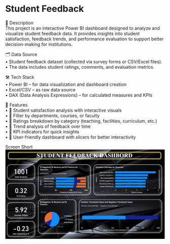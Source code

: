 # Student Feedback <br>

📌 Description<br>
This project is an interactive Power BI dashboard designed to analyze and visualize student feedback data. It provides insights into student satisfaction, feedback trends, and performance evaluation to support better decision-making for institutions.<br>

🗂️ Data Source<br>
•	Student feedback dataset (collected via survey forms or CSV/Excel files).<br>
•	The data includes student ratings, comments, and evaluation metrics.<br>

🛠️ Tech Stack<br>
•	Power BI – for data visualization and dashboard creation<br>
•	Excel/CSV – as raw data source<br>
•	DAX (Data Analysis Expressions) – for calculated measures and KPIs<br>

🌟 Features<br>
•	📌 Student satisfaction analysis with interactive visuals<br>
•	📌 Filter by departments, courses, or faculty<br>
•	📌 Ratings breakdown by category (teaching, facilities, curriculum, etc.)<br>
•	📌 Trend analysis of feedback over time<br>
•	📌 KPI indicators for quick insights<br>
•	📌 User-friendly dashboard with slicers for better interactivity<br>

Screen Short
![StudentFeedback](https://github.com/dhanu-oo1/FUTURE_DS_03/blob/main/Student%20Feedback.png)
